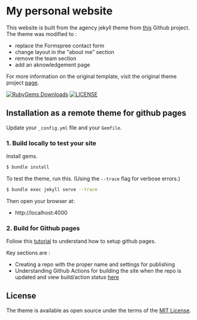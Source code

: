 # My personal website

This website is built from the agency jekyll theme from [this](https://github.com/raviriley/agency-jekyll-theme) Github project. The theme was modified to :
- replace the Formspree contact form
- change layout in the "about me" section
- remove the team section
- add an aknowledgement page  

For more information on the original template, visit the original theme project [page](https://github.com/raviriley/agency-jekyll-theme).

[![RubyGems Downloads](https://img.shields.io/gem/dt/jekyll-agency?label=gem%20downloads)](https://rubygems.org/gems/jekyll-agency)
[![LICENSE](https://img.shields.io/badge/license-MIT-blue)](/LICENSE.txt)

## Installation as a remote theme for github pages


Update your `_config.yml` file and your `Gemfile`.


### 1. Build locally to test your site

Install gems.

```sh
$ bundle install
```

To test the theme, run this. (Using the `--trace` flag for verbose errors.)

```sh
$ bundle exec jekyll serve --trace
```

Then open your browser at:

- http://localhost:4000

### 2. Build for Github pages

Follow this [tutorial](https://docs.github.com/en/pages/setting-up-a-github-pages-site-with-jekyll/creating-a-github-pages-site-with-jekyll) to understand how to setup github pages.

Key sections are :
- Creating a repo with the proper name and settings for publishing
- Understanding Github Actions for building the site when the repo is updated and view build/action status [here](https://github.com/taiamiti/taiamiti.github.io/actions)

## License

The theme is available as open source under the terms of the [MIT License](https://opensource.org/licenses/MIT).
